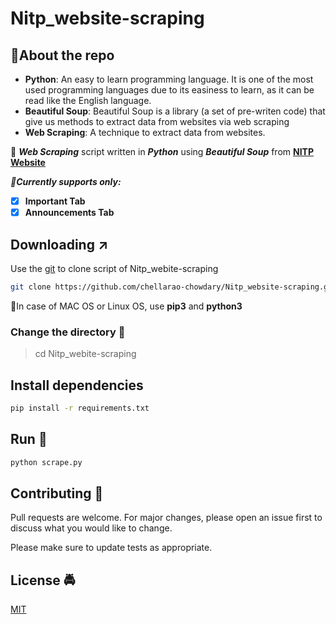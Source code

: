 # Nitp_website-scraping

## :pushpin:About the repo

- **Python**: An easy to learn programming language. It is one of the most used programming languages due to its easiness to learn, as it can be read like the English language.
- **Beautiful Soup**: Beautiful Soup is a library (a set of pre-writen code) that give us methods to extract data from websites via web scraping
- **Web Scraping**: A technique to extract data from websites.


:facepunch: ***Web Scraping*** script written in ***Python*** using ***Beautiful Soup*** from **[NITP Website](http://www.nitp.ac.in/php/home.php)**

***:construction:Currently supports only:***

- [x] __Important Tab__
- [x] __Announcements Tab__

## Downloading :arrow_upper_right:

Use the [git](https://git-scm.com/) to clone script of Nitp_webite-scraping

```bash
git clone https://github.com/chellarao-chowdary/Nitp_website-scraping.git
```

:round_pushpin:In case of MAC OS or Linux OS, use **pip3** and **python3**

### Change the directory :open_file_folder:

> cd Nitp_webite-scraping

## Install dependencies

```bash
pip install -r requirements.txt
```

## Run :runner:

```python
python scrape.py
```

## Contributing :100:
Pull requests are welcome. For major changes, please open an issue first to discuss what you would like to change.

Please make sure to update tests as appropriate.

## License :oncoming_police_car:
[MIT](https://github.com/chellarao-chowdary/Nitp_website-scraping/blob/master/LICENSE)

